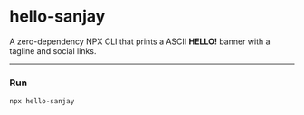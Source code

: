 # hello-sanjay

A zero-dependency NPX CLI that prints a ASCII **HELLO!** banner with a tagline and social links.

---

### Run

```bash
npx hello-sanjay